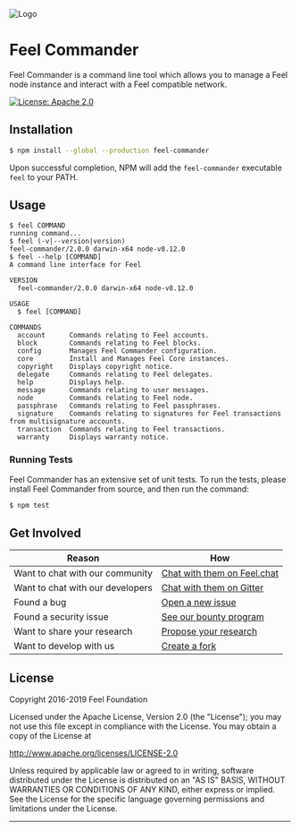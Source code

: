 ![Logo](../docs/assets/banner_commander.png)

# Feel Commander

Feel Commander is a command line tool which allows you to manage a Feel node instance and interact with a Feel compatible network.

[![License: Apache 2.0](https://img.shields.io/badge/License-Apache%202.0-blue.svg)](http://www.apache.org/licenses/LICENSE-2.0)

## Installation

```sh
$ npm install --global --production feel-commander
```

Upon successful completion, NPM will add the `feel-commander` executable `feel` to your PATH.

## Usage

```sh-session
$ feel COMMAND
running command...
$ feel (-v|--version|version)
feel-commander/2.0.0 darwin-x64 node-v8.12.0
$ feel --help [COMMAND]
A command line interface for Feel

VERSION
  feel-commander/2.0.0 darwin-x64 node-v8.12.0

USAGE
  $ feel [COMMAND]

COMMANDS
  account      Commands relating to Feel accounts.
  block        Commands relating to Feel blocks.
  config       Manages Feel Commander configuration.
  core         Install and Manages Feel Core instances.
  copyright    Displays copyright notice.
  delegate     Commands relating to Feel delegates.
  help         Displays help.
  message      Commands relating to user messages.
  node         Commands relating to Feel node.
  passphrase   Commands relating to Feel passphrases.
  signature    Commands relating to signatures for Feel transactions from multisignature accounts.
  transaction  Commands relating to Feel transactions.
  warranty     Displays warranty notice.
```

### Running Tests

Feel Commander has an extensive set of unit tests. To run the tests, please install Feel Commander from source, and then run the command:

```sh
$ npm test
```

## Get Involved

| Reason                           | How                                                                                            |
| -------------------------------- | ---------------------------------------------------------------------------------------------- |
| Want to chat with our community  | [Chat with them on Feel.chat](http://feel.chat)                                                |
| Want to chat with our developers | [Chat with them on Gitter](https://gitter.im/feelfoundation/feel)                                      |
| Found a bug                      | [Open a new issue](https://github.com/feelfoundation/feel/issues/new)                                  |
| Found a security issue           | [See our bounty program](https://blog.feel.surf/announcing-feel-bug-bounty-program-5895bdd46ed4) |
| Want to share your research      | [Propose your research](https://research.feel.surf)                                              |
| Want to develop with us          | [Create a fork](https://github.com/feelfoundation/feel/fork)                                           |

## License

Copyright 2016-2019 Feel Foundation

Licensed under the Apache License, Version 2.0 (the "License");
you may not use this file except in compliance with the License.
You may obtain a copy of the License at

http://www.apache.org/licenses/LICENSE-2.0

Unless required by applicable law or agreed to in writing, software
distributed under the License is distributed on an "AS IS" BASIS,
WITHOUT WARRANTIES OR CONDITIONS OF ANY KIND, either express or implied.
See the License for the specific language governing permissions and
limitations under the License.

---

[bugs]: https://github.com/feelfoundation/feel-commander/issues
[contribution guidelines]: docs/CONTRIBUTING.md
[gitter]: https://gitter.im/feelfoundation/feel
[license]: https://github.com/feelfoundation/feel-commander/tree/master/LICENSE
[feel chat]: https://feel.chat/home
[nvm]: https://github.com/creationix/nvm
